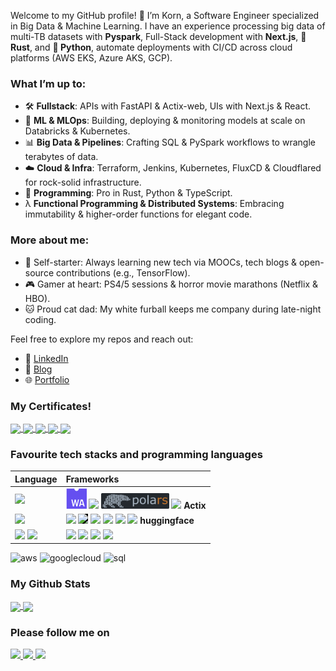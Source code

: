 Welcome to my GitHub profile! 🙏 I’m Korn, a Software Engineer specialized in Big Data & Machine Learning. I have an experience processing big data of multi-TB datasets with **Pyspark**, Full-Stack development with **Next.js**, **🦀  Rust**, and **🐍 Python**, automate deployments with CI/CD across cloud platforms (AWS EKS, Azure AKS, GCP).

### What I’m up to:
- 🛠 **Fullstack**: APIs with FastAPI & Actix-web, UIs with Next.js & React.
- 🤖 **ML & MLOps**: Building, deploying & monitoring models at scale on Databricks & Kubernetes.  
- 📊 **Big Data & Pipelines**: Crafting SQL & PySpark workflows to wrangle terabytes of data.  
- ☁️ **Cloud & Infra**: Terraform, Jenkins, Kubernetes, FluxCD & Cloudflared for rock-solid infrastructure.  
- 🦀 **Programming**: Pro in Rust, Python & TypeScript.  
- λ **Functional Programming & Distributed Systems**: Embracing immutability & higher-order functions for elegant code.  

### More about me:
- 🚀 Self-starter: Always learning new tech via MOOCs, tech blogs & open-source contributions (e.g., TensorFlow).  
- 🎮 Gamer at heart: PS4/5 sessions & horror movie marathons (Netflix & HBO).  
- 🐱 Proud cat dad: My white furball keeps me company during late-night coding.  

Feel free to explore my repos and reach out:
- 🔗 [LinkedIn]  
- 📝 [Blog]
- 🌐 [Portfolio]

### My Certificates!

<a href="https://www.credly.com/badges/7a9f3c8e-e867-4263-ba8a-533554a78ba0/public_url" target="_blank" rel="noopener noreferrer">
  <img align="center" height="170" src="https://images.credly.com/images/cc8adc83-1dc6-4d57-8e20-22171247e052/blob" />
</a>

<a href="https://www.credly.com/badges/039ba124-fcf5-4fbf-b4b5-de7817f1d675/linked_in_profile" target="_blank" rel="noopener noreferrer">
  <img align="center" height="170" src="https://images.credly.com/size/340x340/images/2d84e428-9078-49b6-a804-13c15383d0de/image.png" />
</a>

<a href="https://google.accredible.com/0bc42dee-895c-4e69-a924-8640cdfe01fd" target="_blank" rel="noopener noreferrer">
  <img align="center" height="170" src="https://templates.images.credential.net/16590181582433100721069374350922.png" />
</a>

<a href="https://google.accredible.com/34e8fd91-a68a-4325-83e0-fdea8c1e3d44" target="_blank" rel="noopener noreferrer">
  <img align="center" height="170" src="https://templates.images.credential.net/16590189412502689960209276019161.png" />
</a>

<a href="https://www.credential.net/b03843b4-2031-45d3-8c07-3173c738be57#gs.50gc92" target="_blank" rel="noopener noreferrer">
  <img align="center" height="170" src="https://templates.images.credential.net/16589346213183572350230433330388.png" />
</a>


### Favourite tech stacks and programming languages  
| Language                                                                                                                                                                                                                       | Frameworks                                                                                                                                                                                                                                                                                                                                                                                                                                                                                                                                                                                                                                                                                                |
| :----------------------------------------------------------------------------------------------------------------------------------------------------------------------------------------------------------------------------- | :-------------------------------------------------------------------------------------------------------------------------------------------------------------------------------------------------------------------------------------------------------------------------------------------------------------------------------------------------------------------------------------------------------------------------------------------------------------------------------------------------------------------------------------------------------------------------------------------------------------------------------------------------------------------------------------------------------- |
| <img src="https://img.shields.io/badge/Rust-000000?style=for-the-badge&logo=rust&logoColor=white">                                                                                                                             | <img src="https://github.com/carlosbaraza/web-assembly-logo/blob/master/dist/icon/web-assembly-icon-32px.png?raw=true"/> <img src="https://img.shields.io/badge/Candle-orange" height="25px"/> <img src="https://raw.githubusercontent.com/pola-rs/polars-static/master/logos/polars_github_logo_rect_dark_name.svg" height="25px" width="auto"> <img src="https://actix.rs/img/logo.png" height="25px"> **Actix**                                                                                                                                                                                                                                                                                        |
| <img src="https://img.shields.io/badge/Python-3776AB?style=for-the-badge&logo=python&logoColor=white">                                                                                                                         | <img src="https://scikit-learn.org/stable/_static/scikit-learn-logo-small.png" height="25px" style="background-color:white"> <img src="https://th.bing.com/th/id/R.db2c9b70a678e1ae2f45289ab0eddb27?rik=Sj7N%2feiHkhA6lg&pid=ImgRaw&r=0" height="25px" style="background-color:black"> <img src="https://img.shields.io/badge/TensorFlow-FF6F00?style=for-the-badge&logo=tensorflow&logoColor=white"> <img src="https://pytorch.org/assets/images/logo-white.svg" height="25px"> <img src="https://fastapi.tiangolo.com/img/logo-margin/logo-teal.png" height="30px"> <img src="https://huggingface.co/front/assets/huggingface_logo-noborder.svg" height= "25px"> **huggingface** |
| <img src="https://img.shields.io/badge/JavaScript-323330?style=for-the-badge&logo=javascript&logoColor=F7DF1E"> <img src="https://img.shields.io/badge/TypeScript-007ACC?style=for-the-badge&logo=typescript&logoColor=white"> | <img src="https://img.shields.io/badge/React-20232A?style=for-the-badge&logo=react&logoColor=61DAFB"> <img src="https://img.shields.io/badge/React_Router-CA4245?style=for-the-badge&logo=react-router&logoColor=white"> <img src="https://img.shields.io/badge/Redux-593D88?style=for-the-badge&logo=redux&logoColor=white"> <img src="https://img.shields.io/badge/🐻-ZUSTAND-blue" height="25px"/>                                                                                                                                                                                                                                                                                                     |


![aws](https://img.shields.io/badge/Amazon_AWS-232F3E?style=for-the-badge&logo=amazon-aws&logoColor=white)
![googlecloud](https://img.shields.io/badge/Google_Cloud-4285F4?style=for-the-badge&logo=google-cloud&logoColor=white)
![sql](https://img.shields.io/badge/PostgreSQL-316192?style=for-the-badge&logo=postgresql&logoColor=white)
  
### My Github Stats
  
<a href="https://github-readme-stats.vercel.app/api?username=korntewin&show_icons=true&theme=dracula">
  <img align="center" height="170" src="https://github-readme-stats.vercel.app/api?username=korntewin&show_icons=true&theme=dracula" />
</a>
<a href="https://github-readme-stats.vercel.app/api/top-langs/?username=korntewin&layout=compact">
  <img align="center" height="170" src="https://github-readme-stats.vercel.app/api/top-langs/?username=korntewin&layout=compact" />
</a>
  
### Please follow me on  

<a href="https://www.linkedin.com/in/korntewin/" target="_blank" rel="noopener noreferrer">
  <img src="https://img.shields.io/badge/LinkedIn-0077B5?style=for-the-badge&logo=linkedin&logoColor=white">  
</a>
<a href="https://korntewin-b.medium.com/" target="_blank" rel="noopener noreferrer">
    <img src="https://img.shields.io/badge/Medium-12100E?style=for-the-badge&logo=medium&logoColor=white">
</a>  
<a href="https://korntewin.github.io/intro-website/" target="_blank" rel="noopener noreferrer">
    <img src="https://img.shields.io/badge/Self_Introduction-Website-blue">
</a>

[Linkedin]: https://www.linkedin.com/in/korntewin
[Blog]: https://korntewin-b.medium.com
[Portfolio]: https://korntewin.github.io/intro-website
